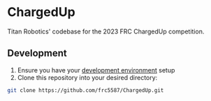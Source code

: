 # ChargedUp

Titan Robotics' codebase for the 2023 FRC ChargedUp competition.

## Development

1. Ensure you have your [development environment](https://docs.google.com/document/d/1aIU0DHuo5cpUBqaEfo6aFolHQICQZpcRSDaEHf0i_Rw/edit#heading=h.hv4denl0k7m) setup
2. Clone this repository into your desired directory:
```bash
git clone https://github.com/frc5587/ChargedUp.git
```

